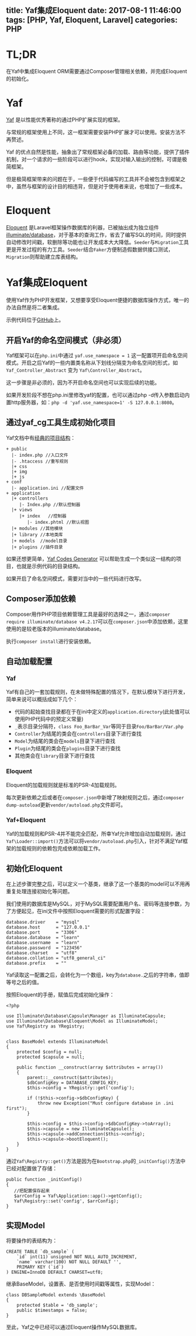 title: Yaf集成Eloquent
date: 2017-08-1 11:46:00
tags: [PHP, Yaf, Eloquent, Laravel]
categories: PHP
---

# TL;DR

在Yaf中集成Eloquent ORM需要通过Composer管理相关依赖，并完成Eloquent的初始化。

<!-- more -->

# Yaf

[Yaf](https://github.com/laruence/yaf) 是以性能优秀著称的通过PHP扩展实现的框架。

与常规的框架使用上不同，这一框架需要安装PHP扩展才可以使用。安装方法不再赘述。

Yaf 的优点自然是性能，抽象出了常规框架必备的加载、路由等功能，提供了插件机制，对一个请求的一些阶段可以进行hook，实现对输入输出的控制，可谓是极简框架。

但是极简框架带来的问题在于，一些便于代码编写的工具并不会被包含到框架之中，虽然与框架的设计目的相违背，但是对于使用者来说，也增加了一些成本。

# Eloquent

[Eloquent](http://laravel.com/docs/eloquent) 是Laravel框架操作数据库的利器，已被抽出成为独立组件[illuminate/database](https://github.com/illuminate/database)，对于基本的查询工作，省去了编写SQL的时间，同时提供自动修改时间戳，软删除等功能也让开发成本大大降低。`Seeder`与`Migration`工具更是开发过程的有力工具。`Seeder`结合`Faker`方便制造假数据供接口测试，`Migration`则帮助建立库表结构。

# Yaf集成Eloquent

使用Yaf作为PHP开发框架，又想要享受Eloquent便捷的数据库操作方式，唯一的办法自然是将二者集成。

示例代码位于[GitHub](https://github.com/liaoaoyang/YafWithEloquentSample)上。

## 开启Yaf的命名空间模式（非必须）

Yaf框架可以在`php.ini`中通过 `yaf.use_namespace = 1` 这一配置项开启命名空间模式。开启之后Yaf的一些内置类名称从下划线分隔变为命名空间的形式，如`Yaf_Controller_Abstract` 变为 `Yaf\Controller_Abstract`。

这一步骤是非必须的，因为不开启命名空间也可以实现后续的功能。

如果开发阶段不想在php.ini里修改yaf的配置，也可以通过php -d传入参数启动内置http服务器，如：`php -d 'yaf.use_namespace=1' -S 127.0.0.1:8080`。

## 通过yaf_cg工具生成初始化项目

Yaf文档中有[经典的项目结构](http://yaf.laruence.com/manual/tutorial.firstpage.html#tutorial.directory)：

```
+ public
  |- index.php //入口文件
  |- .htaccess //重写规则    
  |+ css
  |+ img
  |+ js
+ conf
  |- application.ini //配置文件   
+ application
  |+ controllers
     |- Index.php //默认控制器
  |+ views    
     |+ index   //控制器
        |- index.phtml //默认视图
  |+ modules //其他模块
  |+ library //本地类库
  |+ models  //model目录
  |+ plugins //插件目录
```

如果还想更简单，[Yaf Codes Generator](https://github.com/laruence/php-yaf/tree/master/tools/cg) 可以帮助生成一个类似这一结构的项目，也就是示例代码的目录结构。

如果开启了命名空间模式，需要对当中的一些代码进行改写。

## Composer添加依赖

Composer用作PHP项目依赖管理工具是最好的选择之一，通过`composer require illuminate/database v4.2.17`可以在`composer.json`中添加依赖，这里使用的是较老版本的illuminate/database。

执行`composer install`进行安装依赖。

## 自动加载配置

### Yaf

Yaf有自己的一套加载规则，在未做特殊配置的情况下，在默认模块下进行开发，简单来说可以概括成如下几个：

+ 代码的起始查找目录都在于在ini中定义的`application.directory`(此处值可以使用PHP代码中的预定义常量)
+ `_`表示目录分隔符，`class Foo_BarBar_Var`等同于目录`Foo/BarBar/Var.php`
+ `Controller`为结尾的类会在`controllers`目录下进行查找
+ `Model`为结尾的类会在`models`目录下进行查找
+ `Plugin`为结尾的类会在`plugins`目录下进行查找
+ 其他类会在`library`目录下进行查找

### Eloquent

Eloquent的加载规则就是标准的PSR-4加载规则。

每次更新依赖之后或者在`composer.json`中新增了映射规则之后，通过`composer dump-autoload`更新`vendor/autoload.php`文件即可。

### Yaf+Eloquent

Yaf的加载规则和PSR-4并不能完全匹配，所幸Yaf允许增加自动加载规则，通过`Yaf\Loader::import()`方法可以将`vendor/autoload.php`引入，针对不满足Yaf框架的加载规则的依赖包完成依赖加载工作。

## 初始化Eloquent

在上述步骤完整之后，可以定义一个基类，继承了这一个基类的model可以不用再重复处理连接初始化等问题。

我们使用的数据库是MySQL，对于MySQL需要配置用户名、密码等连接参数，为了方便起见，在ini文件中按照Eloquent需要的形式配置字段：

```
database.driver    = "mysql"
database.host      = "127.0.0.1"
database.port      = "3306"
database.database  = "learn"
database.username  = "learn"
database.password  = "123456"
database.charset   = "utf8"
database.collation = "utf8_general_ci"
database.prefix    = ""
```

Yaf读取这一配置之后，会转化为一个数组，key为`database.`之后的字符串，值即等号之后的值。

按照Eloquent的手册，赋值后完成初始化操作：

```
<?php

use Illuminate\Database\Capsule\Manager as IlluminateCapsule;
use Illuminate\Database\Eloquent\Model as IlluminateModel;
use Yaf\Registry as YRegistry;


class BaseModel extends IlluminateModel
{
    protected $config = null;
    protected $capsule = null;

    public function __construct(array $attributes = array())
    {
        parent::__construct($attributes);
        $dbConfigKey = DATABASE_CONFIG_KEY;
        $this->config = YRegistry::get('config');

        if (!$this->config->$dbConfigKey) {
            throw new Exception("Must configure database in .ini first");
        }

        $this->config = $this->config->$dbConfigKey->toArray();
        $this->capsule = new IlluminateCapsule();
        $this->capsule->addConnection($this->config);
        $this->capsule->bootEloquent();
    }
}
```

通过`Yaf\Registry::get()`方法是因为在`Bootstrap.php`的`_initConfig()`方法中已经对配置做了存储：

```
public function _initConfig()
{
   //把配置保存起来
   $arrConfig = Yaf\Application::app()->getConfig();
   Yaf\Registry::set('config', $arrConfig);
}
```

## 实现Model

将要操作的表结构为：

```
CREATE TABLE `db_sample` (
    `id` int(11) unsigned NOT NULL AUTO_INCREMENT,
    `name` varchar(100) NOT NULL DEFAULT '',
    PRIMARY KEY (`id`)
) ENGINE=InnoDB DEFAULT CHARSET=utf8;
```

继承BaseModel，设置表、是否使用时间戳等属性，实现Model：

```
class DBSampleModel extends \BaseModel
{
    protected $table = 'db_sample';
    public $timestamps = false;
}
```

至此，Yaf之中已经可以通过Eloquent操作MySQL数据库。


